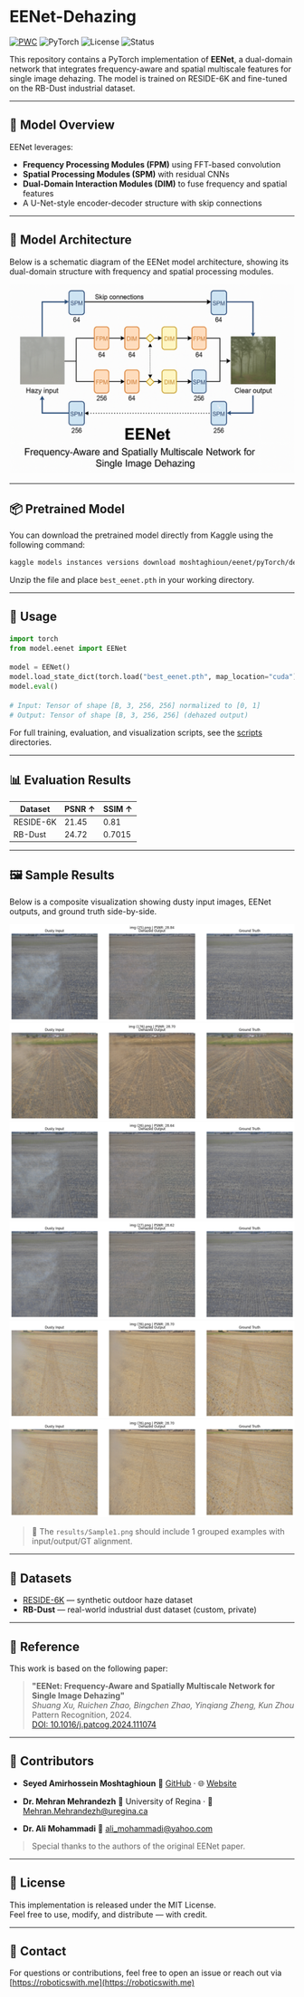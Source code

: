 # EENet-Dehazing
[![PWC](https://img.shields.io/endpoint.svg?url=https://paperswithcode.com/badge/eenet-frequency-aware-and-spatially/image-dehazing-on-rb-dust)](https://paperswithcode.com/sota/image-dehazing-on-rb-dust?p=eenet-frequency-aware-and-spatially)
![PyTorch](https://img.shields.io/badge/framework-pytorch-red)
![License](https://img.shields.io/badge/license-MIT-green)
![Status](https://img.shields.io/badge/status-active-brightgreen)

This repository contains a PyTorch implementation of **EENet**, a dual-domain network that integrates frequency-aware and spatial multiscale features for single image dehazing. The model is trained on RESIDE-6K and fine-tuned on the RB-Dust industrial dataset.

---

## 🧠 Model Overview

EENet leverages:
- **Frequency Processing Modules (FPM)** using FFT-based convolution
- **Spatial Processing Modules (SPM)** with residual CNNs
- **Dual-Domain Interaction Modules (DIM)** to fuse frequency and spatial features
- A U-Net-style encoder-decoder structure with skip connections

---

## 🧬 Model Architecture

Below is a schematic diagram of the EENet model architecture, showing its dual-domain structure with frequency and spatial processing modules.

![EENet Architecture](assets/EENet_architecture.png)

---

## 📦 Pretrained Model

You can download the pretrained model directly from Kaggle using the following command:

```bash
kaggle models instances versions download moshtaghioun/eenet/pyTorch/default/1
```

Unzip the file and place `best_eenet.pth` in your working directory.

---

## 🚀 Usage

```python
import torch
from model.eenet import EENet

model = EENet()
model.load_state_dict(torch.load("best_eenet.pth", map_location="cuda"))
model.eval()

# Input: Tensor of shape [B, 3, 256, 256] normalized to [0, 1]
# Output: Tensor of shape [B, 3, 256, 256] (dehazed output)
```

For full training, evaluation, and visualization scripts, see the [scripts](scripts/) directories.

---

## 📊 Evaluation Results

| Dataset     | PSNR ↑ | SSIM ↑  |
|-------------|--------|---------|
| RESIDE-6K   | 21.45  | 0.81    |
| RB-Dust     | 24.72  | 0.7015  |

---

## 🖼 Sample Results

Below is a composite visualization showing dusty input images, EENet outputs, and ground truth side-by-side.

![Sample Results](results/Sample1.png)
![Sample Results](results/Sample2.png)
![Sample Results](results/Sample3.png)
![Sample Results](results/Sample4.png)
![Sample Results](results/Sample5.png)
![Sample Results](results/Sample6.png)
> 📝 The `results/Sample1.png` should include 1 grouped examples with input/output/GT alignment.

---

## 🧪 Datasets

- [RESIDE-6K](https://github.com/nttcslab/RESIDE) — synthetic outdoor haze dataset  
- **RB-Dust** — real-world industrial dust dataset (custom, private)

---

## 📑 Reference

This work is based on the following paper:

> **"EENet: Frequency-Aware and Spatially Multiscale Network for Single Image Dehazing"**  
> *Shuang Xu, Ruichen Zhao, Bingchen Zhao, Yinqiang Zheng, Kun Zhou*  
> Pattern Recognition, 2024.  
> [DOI: 10.1016/j.patcog.2024.111074](https://doi.org/10.1016/j.patcog.2024.111074)

---

## 👥 Contributors

- **Seyed Amirhossein Moshtaghioun**
  🔗 [GitHub](https://github.com/amir1373) · 🌐 [Website](https://roboticswith.me)

- **Dr. Mehran Mehrandezh** 
  🏫 University of Regina · 📧 Mehran.Mehrandezh@uregina.ca

- **Dr. Ali Mohammadi**
  📧 ali_mohammadi@yahoo.com

> Special thanks to the authors of the original EENet paper.

---

## 🪪 License

This implementation is released under the MIT License.  
Feel free to use, modify, and distribute — with credit.

---

## 🙋 Contact

For questions or contributions, feel free to open an issue or reach out via [https://roboticswith.me](https://roboticswith.me)
